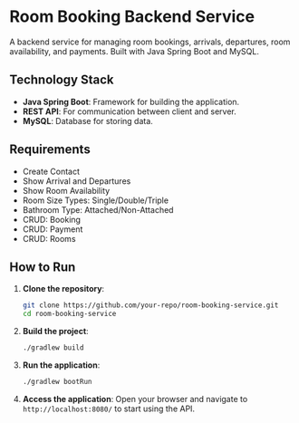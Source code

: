 # Room Booking Backend Service

A backend service for managing room bookings, arrivals, departures, room availability, and payments. Built with Java Spring Boot and MySQL.

## Technology Stack

- **Java Spring Boot**: Framework for building the application.
- **REST API**: For communication between client and server.
- **MySQL**: Database for storing data.

## Requirements

- Create Contact
- Show Arrival and Departures
- Show Room Availability
- Room Size Types: Single/Double/Triple
- Bathroom Type: Attached/Non-Attached
- CRUD: Booking
- CRUD: Payment
- CRUD: Rooms

## How to Run

1. **Clone the repository**:

   ```sh
   git clone https://github.com/your-repo/room-booking-service.git
   cd room-booking-service
   ```

2. **Build the project**:

   ```sh
   ./gradlew build
   ```

3. **Run the application**:

   ```sh
   ./gradlew bootRun
   ```

4. **Access the application**:
   Open your browser and navigate to `http://localhost:8080/` to start using the API.
